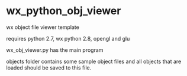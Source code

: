 wx_python_obj_viewer
====================

wx object file viewer template

requires python 2.7, wx python 2.8, opengl and glu

wx_obj_viewer.py has the main program

objects folder contains some sample object files and all objects that are loaded should be saved to this file.
